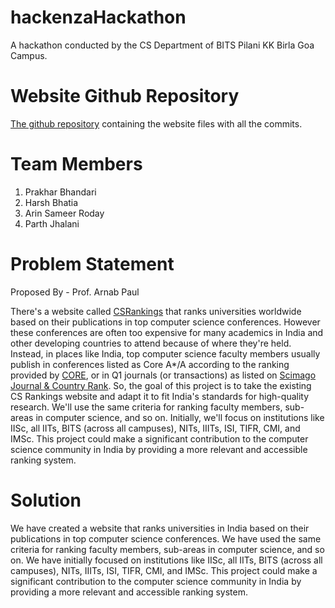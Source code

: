 # hackenzaHackathon

A hackathon conducted by the CS Department of BITS Pilani KK Birla Goa Campus.

# Website Github Repository

[The github repository](https://github.com/arin-r/better-csrankings) containing the website files with all the commits.

# Team Members

1. Prakhar Bhandari
2. Harsh Bhatia
3. Arin Sameer Roday
4. Parth Jhalani

# Problem Statement

Proposed By - Prof. Arnab Paul

There's a website called [CSRankings](http://csrankings.org) that ranks universities worldwide based on their publications in top computer science conferences. However these conferences are often too expensive for many academics in India and other developing countries to attend because of where they're held. Instead, in places like India, top computer science faculty members usually publish in conferences listed as Core A\*/A according to the ranking provided by [CORE](http://portal.core.edu.au/conf-ranks/), or in Q1 journals (or transactions) as listed on [Scimago Journal & Country Rank](https://www.scimagojr.com/journalrank.php). So, the goal of this project is to take the existing CS Rankings website and adapt it to fit India's standards for high-quality research. We'll use the same criteria for ranking faculty members, sub-areas in computer science, and so on. Initially, we'll focus on institutions like IISc, all IITs, BITS (across all campuses), NITs, IIITs, ISI, TIFR, CMI, and IMSc. This project could make a significant contribution to the computer science community in India by providing a more relevant and accessible ranking system.

# Solution

We have created a website that ranks universities in India based on their publications in top computer science conferences. We have used the same criteria for ranking faculty members, sub-areas in computer science, and so on. We have initially focused on institutions like IISc, all IITs, BITS (across all campuses), NITs, IIITs, ISI, TIFR, CMI, and IMSc. This project could make a significant contribution to the computer science community in India by providing a more relevant and accessible ranking system.
